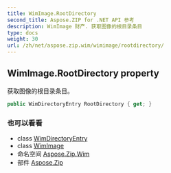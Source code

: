 ```yaml
---
title: WimImage.RootDirectory
second_title: Aspose.ZIP for .NET API 参考
description: WimImage 财产. 获取图像的根目录条目
type: docs
weight: 30
url: /zh/net/aspose.zip.wim/wimimage/rootdirectory/
---
```

## WimImage.RootDirectory property

获取图像的根目录条目。

```csharp
public WimDirectoryEntry RootDirectory { get; }
```

### 也可以看看

* class [WimDirectoryEntry](../../wimdirectoryentry/)
* class [WimImage](../)
* 命名空间 [Aspose.Zip.Wim](../../wimimage/)
* 部件 [Aspose.Zip](../../../)


